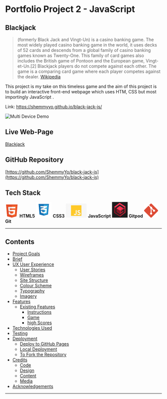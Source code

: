 # __Portfolio Project 2 - JavaScript__

## Blackjack 

> (formerly Black Jack and Vingt-Un) is a casino banking game. The most widely played casino banking game in the world, it uses decks of 52 cards and descends from a global family of casino banking games known as Twenty-One. This family of card games also includes the British game of Pontoon and the European game, Vingt-et-Un.[2] Blackjack players do not compete against each other. The game is a comparing card game where each player competes against the dealer.
[Wikipedia](https://en.wikipedia.org/wiki/Blackjack)

This project is my take on this timeless game and the aim of this project is to build an interactive front-end webpage which uses HTM, CSS but most importingly JavaScript .

Link: https://shemmyyo.github.io/black-jack-js/


![Multi Device Demo](https://ui.dev/amiresponsive?url=https://shemmyyo.github.io/black-jack-js/)

## __Live Web-Page__
[Blackjack](https://shemmyyo.github.io/black-jack-js/)

## __GitHub Repository__
[https://github.com/ShemmyYo/black-jack-js](https://github.com/ShemmyYo/black-jack-js)

## __Tech Stack__

<img height="42" src="assets/other/html.png"> __HTML5__
<img height="50" src="assets/other/css-img.png"> __CSS3__
<img height="45" src="assets/other/js.png"> __JavaScript__
<img height="50" src="assets/other/gitpod.png"> __Gitpod__
<img height="45" src="assets/other/github.png"> __Git__

***

## __Contents__

- [Project Goals](#project-goals)
- [Brief](#brief)
- [UX User Experience](#ux-user-experience)
    - [User Stories](#user-stories)
    - [Wireframes](#wireframes)
    - [Site Structure](#site-structure)
    - [Colour Scheme](#colour-scheme)
    - [Typography](#typography)
    - [Imagery](#imagery)
- [Features](#features)
    - [Existing Features](#existing-features)
        - [Instructions](#home)
        - [Game](#game)
        - [high Scores](#scores)
- [Technologies Used](#technologies-used)
- [Testing](#testing)
- [Deployment](#deployment)
    - [Deploy to GitHub Pages](#deploy-to-github-pages)
    - [Local Deployment](#local-deployment)
    - [To Fork the Repository](#to-fork-the-repository)
- [Credits](#credits)
    - [Code](#code)
    - [Design](#design)
    - [Content](#content)
    - [Media](#media) 
- [Acknowledgements](#acknowledgements)

***